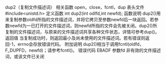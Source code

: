 dup2（复制文件描述词）
相关函数
open，close，fcntl，dup
表头文件
#include<unistd.h>
定义函数
int dup2(int odlfd,int newfd);
函数说明
dup2()用来复制参数oldfd所指的文件描述词，并将它拷贝至参数newfd后一块返回。若参数newfd为一已打开的文件描述词，则newfd所指的文件会先被关闭。dup2()所复制的文件描述词，与原来的文件描述词共享各种文件状态，详情可参考dup()。
返回值
当复制成功时，则返回最小及尚未使用的文件描述词。若有错误则返回-1，errno会存放错误代码。
附加说明
dup2()相当于调用fcntl(oldfd，F_DUPFD，newfd)；请参考fcntl()。
错误代码
EBADF 参数fd 非有效的文件描述词，或该文件已关闭